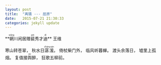 ```yaml
---
layout: post
title:  "离骚 --- 屈原"
date:   2015-07-21 21:30:33
categories: jekyll update
---
```

<section>
**<ruby>辋<rt>wǎng</rt></ruby>川闲居赠<ruby>裴<rt>péi</rt></ruby>秀才<ruby>迪<rt>dí</rt></ruby>**
		王维
			
寒山转苍翠，
秋水日<ruby>潺<rt>chán</rt>湲<rt>yuán</rt></ruby>。
倚杖柴门外，
临风听暮蝉。
渡头余落日，
墟里上孤烟。
复值接<ruby>舆<rt>yú</rt></ruby>醉，
狂歌五柳前。

</section>